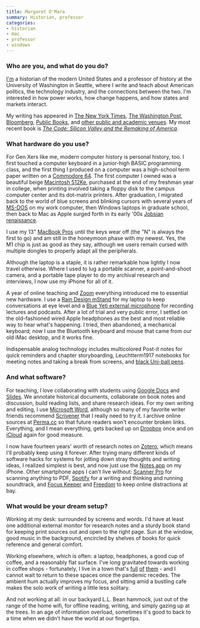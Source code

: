 ```yaml
---
title: Margaret O'Mara
summary: Historian, professor
categories:
- historian
- mac
- professor
- windows
---
```


### Who are you, and what do you do?

[I'm](https://www.margaretomara.com/ "Margaret's website.") a historian of the modern United States and a professor of history at the University of Washington in Seattle, where I write and teach about American politics, the technology industry, and the connections between the two. I'm interested in how power works, how change happens, and how states and markets interact.
 
My writing has appeared in [The New York Times](https://www.nytimes.com/column/margaret-omara "Margaret's New York Times articles."), [The Washington Post](https://www.washingtonpost.com/news/made-by-history/wp/2017/09/20/winning-the-amazon-sweepstakes-will-give-one-city-a-big-boost-if-it-happens-the-right-way/ "Margaret's Washington Post article about Amazon."), [Bloomberg](https://www.bloomberg.com/opinion/articles/2019-07-14/silicon-valley-can-still-beat-china-in-technology-race "Margaret's Bloomberg article about Silicon Valley vs. China."), [Public Books](https://www.publicbooks.org/the-limits-of-telecommuting/ "Margaret's Public Books article on telecommuting."), and [other public and academic venues](https://www.margaretomara.com/writing "Margaret's list of writing."). My most recent book is [_The Code: Silicon Valley and the Remaking of America_](https://www.penguinrandomhouse.com/books/534709/the-code-by-margaret-omara/ "Margaret's book about the history of Silicon Valley.").

### What hardware do you use?

For Gen Xers like me, modern computer history is personal history, too. I first touched a computer keyboard in a junior-high BASIC programming class, and the first thing I produced on a computer was a high-school term paper written on a [Commodore 64][commodore-64]. The first computer I owned was a beautiful beige [Macintosh 512Ke][macintosh-512ke], purchased at the end of my freshman year in college, when printing involved taking a floppy disk to the campus computer center and its dot-matrix printers. After graduation, I migrated back to the world of blue screens and blinking cursors with several years of [MS-DOS][] on my work computer, then Windows laptops in graduate school, then back to Mac as Apple surged forth in its early '00s [Jobsian renaissance](http://content.time.com/time/specials/packages/article/0,28804,1873486_1873491_1873461,00.html "A Times article about the return of Steve Jobs to Apple.").
 
I use my 13" [MacBook Pros][macbook-pro] until the keys wear off (the "N" is always the first to go) and am still in the honeymoon phase with my newest. Yes, the M1 chip is just as good as they say, although we users remain cursed with multiple dongles to properly adapt all the peripherals.
 
Although the laptop is a staple, it is rather remarkable how lightly I now travel otherwise. Where I used to lug a portable scanner, a point-and-shoot camera, and a portable tape player to do my archival research and interviews, I now use my iPhone for all of it.
 
A year of online teaching and [Zoom][zoom.2] everything introduced me to essential new hardware. I use a [Rain Design mStand][mstand] for my laptop to keep conversations at eye level and a [Blue Yeti external microphone][yeti] for recording lectures and podcasts. After a lot of trial and very public error, I settled on the old-fashioned wired Apple headphones as the best and most reliable way to hear what's happening. I tried, then abandoned, a mechanical keyboard; now I use the Bluetooth keyboard and mouse that came from our old iMac desktop, and it works fine.
 
Indispensable analog technology includes multicolored Post-it notes for quick reminders and chapter storyboarding, Leuchtterm1917 notebooks for meeting notes and taking a break from screens, and [black Uni-ball pens][vision.2].

### And what software?

For teaching, I love collaborating with students using [Google Docs][google-docs] and [Slides][google-slides]. We annotate historical documents, collaborate on book notes and discussion, build reading lists, and share research ideas. For my own writing and editing, I use [Microsoft Word][word], although so many of my favorite writer friends recommend [Scrivener][] that I really need to try it. I archive online sources at [Perma.cc][] so that future readers won't encounter broken links. Everything, and I mean everything, gets backed up on [Dropbox][] once and on [iCloud][] again for good measure.
 
I now have fourteen years' worth of research notes on [Zotero][], which means I'll probably keep using it forever. After trying many different kinds of software hacks for systems for jotting down stray thoughts and writing ideas, I realized simplest is best, and now just use the [Notes app][notes-ios] on my iPhone. Other smartphone apps I can't live without: [Scanner Pro][scanner-pro-ios] for scanning anything to PDF, [Spotify][spotify-ios] for a writing and thinking and running soundtrack, and [Focus Keeper][focus-keeper-ios] and [Freedom][freedom-ios] to keep online distractions at bay.

### What would be your dream setup?

Working at my desk: surrounded by screens and words. I'd have at least one additional external monitor for research notes and a sturdy book stand for keeping print sources out and open to the right page. Sun at the window, good music in the background, encircled by shelves of books for quick reference and general comfort.
 
Working elsewhere, which is often: a laptop, headphones, a good cup of coffee, and a reasonably flat surface. I've long gravitated towards working in coffee shops - fortunately, I live in a town that's [full](https://www.victrolacoffee.com/ "A cafe in Seattle.") [of](https://espressovivace.com/ "A cafe in Seattle.") [them](https://www.fuelcoffeeseattle.com/ "A cafe in Seattle.") - and I cannot wait to return to these spaces once the pandemic recedes. The ambient hum actually improves my focus, and sitting amid a bustling cafe makes the solo work of writing a little less solitary.
 
And not working at all: in our backyard L.L. Bean hammock, just out of the range of the home wifi, for offline reading, writing, and simply gazing up at the trees. In an age of information overload, sometimes it's good to back to a time when we didn't have the world at our fingertips.

[commodore-64]: https://en.wikipedia.org/wiki/Commodore_64 "An 8-bit computer."
[dropbox]: https://www.dropbox.com/ "Online syncing and storage."
[focus-keeper-ios]: https://apps.apple.com/au/app/focus-keeper-time-management/id867374917 "A time tracking app."
[freedom-ios]: https://apps.apple.com/au/app/freedom-block-distractions/id1269788228 "An app to block distracting websites."
[google-docs]: https://en.wikipedia.org/wiki/Google_Docs "A web-based office suite."
[google-slides]: https://www.google.com/slides/about/ "Web-based presentation software."
[icloud]: https://www.apple.com/icloud/ "A cloud service."
[macbook-pro]: https://www.apple.com/macbook-pro/ "A laptop."
[macintosh-512ke]: https://en.wikipedia.org/wiki/Macintosh_512Ke "A desktop computer."
[ms-dos]: https://en.wikipedia.org/wiki/MS-DOS "A text-based operating system."
[mstand]: https://www.raindesigninc.com/mstand.html "A laptop stand."
[notes-ios]: https://en.wikipedia.org/wiki/Notes_(application) "A built-in note-taking app."
[perma.cc]: https://perma.cc/ "A service to preserve cited links."
[scanner-pro-ios]: https://itunes.apple.com/app/scanner-pro-by-readdle/id333710667 "An app that uses the phone's camera as a scanner."
[scrivener]: http://literatureandlatte.com/scrivener.php "A Mac text editor aimed at writers."
[spotify-ios]: https://itunes.apple.com/us/app/spotify/id324684580 "An iOS client for the music service."
[vision.2]: https://uniballco.com/collections/rollerball-pens/products/vision-rollerball-pens "A pen."
[word]: https://products.office.com/en-us/word "A document editor."
[yeti]: http://bluemic.com/yeti/ "A USB microphone."
[zoom.2]: https://zoom.us "Video conferencing software."
[zotero]: https://www.zotero.org/ "A research tool."
